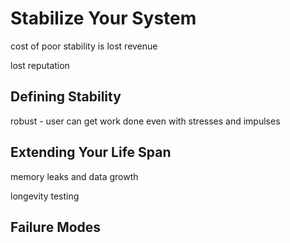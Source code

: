 # Stabilize Your System

cost of poor stability is lost revenue

lost reputation

## Defining Stability

robust - user can get work done even with stresses and impulses

## Extending Your Life Span

memory leaks and data growth

longevity testing

## Failure Modes





